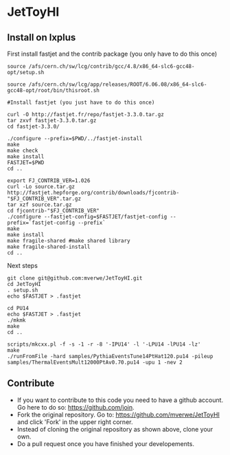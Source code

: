 # JetToyHI

## Install on lxplus

First install fastjet and the contrib package (you only have to do this once)
```
source /afs/cern.ch/sw/lcg/contrib/gcc/4.8/x86_64-slc6-gcc48-opt/setup.sh

source /afs/cern.ch/sw/lcg/app/releases/ROOT/6.06.08/x86_64-slc6-gcc48-opt/root/bin/thisroot.sh

#Install fastjet (you just have to do this once)

curl -O http://fastjet.fr/repo/fastjet-3.3.0.tar.gz 
tar zxvf fastjet-3.3.0.tar.gz
cd fastjet-3.3.0/

./configure --prefix=$PWD/../fastjet-install
make
make check
make install
FASTJET=$PWD
cd ..

export FJ_CONTRIB_VER=1.026 
curl -Lo source.tar.gz http://fastjet.hepforge.org/contrib/downloads/fjcontrib-"$FJ_CONTRIB_VER".tar.gz
tar xzf source.tar.gz
cd fjcontrib-"$FJ_CONTRIB_VER"
./configure --fastjet-config=$FASTJET/fastjet-config --prefix=`fastjet-config --prefix`
make 
make install 
make fragile-shared #make shared library
make fragile-shared-install
cd ..
```

Next steps
```
git clone git@github.com:mverwe/JetToyHI.git
cd JetToyHI
. setup.sh
echo $FASTJET > .fastjet
```

```
cd PU14
echo $FASTJET > .fastjet
./mkmk
make
cd ..

scripts/mkcxx.pl -f -s -1 -r -8 '-IPU14' -l '-LPU14 -lPU14 -lz'
make
./runFromFile -hard samples/PythiaEventsTune14PtHat120.pu14 -pileup samples/ThermalEventsMult12000PtAv0.70.pu14 -upu 1 -nev 2
```

## Contribute
* If you want to contribute to this code you need to have a github account. Go here to do so: https://github.com/join.
* Fork the original repository. Go to: https://github.com/mverwe/JetToyHI and click 'Fork' in the upper right corner.
* Instead of cloning the original repository as shown above, clone your own.
* Do a pull request once you have finished your developements.


